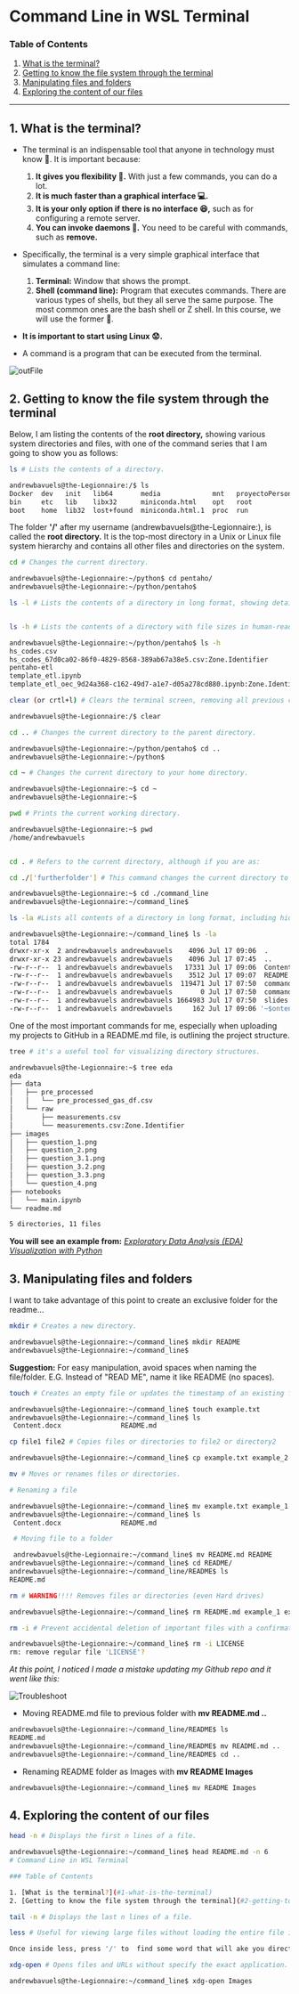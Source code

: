# Command Line in WSL Terminal

### Table of Contents

1. [What is the terminal?](#1-what-is-the-terminal)
2. [Getting to know the file system through the terminal](#2-getting-to-know-the-file-system-through-the-terminal)
3. [Manipulating files and folders](#3-manipulating-files-and-folders)
4. [Exploring the content of our files](#4-exploring-the-content-of-our-files)

---

## 1. What is the terminal?

- The terminal is an indispensable tool that anyone in technology must know 👀. It is important because:
  1. **It gives you flexibility 📏.** With just a few commands, you can do a lot.
  2. **It is much faster than a graphical interface 💻.**
  3. **It is your only option if there is no interface 😆,** such as for configuring a remote server.
  4. **You can invoke daemons 👿.** You need to be careful with commands, such as **remove.**

- Specifically, the terminal is a very simple graphical interface that simulates a command line:
  1. **Terminal:** Window that shows the prompt.
  2. **Shell (command line):** Program that executes commands. There are various types of shells, but they all serve the same purpose. The most common ones are the bash shell or Z shell. In this course, we will use the former 🍎.

- **It is important to start using Linux 😟.**

- A command is a program that can be executed from the terminal.

![outFile](https://github.com/user-attachments/assets/bdb5f8a1-35fe-40d4-bb0f-9c9e562ede01)


## 2. Getting to know the file system through the terminal

Below, I am listing the contents of the **root directory,** showing various system directories and files, with one of the command series that I am going to show you as follows:

```sh
ls # Lists the contents of a directory.

andrewbavuels@the-Legionnaire:/$ ls
Docker  dev   init   lib64       media             mnt   proyectoPersonal  sbin  tmp  wslcdeaCh  wsloOFoIg
bin     etc   lib    libx32      miniconda.html    opt   root              srv   usr  wsleaooND
boot    home  lib32  lost+found  miniconda.html.1  proc  run               sys   var  wsllHHkkc
```
The folder **'/'** after my username (andrewbavuels@the-Legionnaire:), is called the **root directory.** It is the top-most directory in a Unix or Linux file system hierarchy and contains all other files and directories on the system.
```sh
cd # Changes the current directory.

andrewbavuels@the-Legionnaire:~/python$ cd pentaho/
andrewbavuels@the-Legionnaire:~/python/pentaho$
```
```sh
ls -l # Lists the contents of a directory in long format, showing detailed information about each file and directory, such as permissions, owner, size, and modification date.
```
```sh

ls -h # Lists the contents of a directory with file sizes in human-readable format, such as KB, MB, or GB.

andrewbavuels@the-Legionnaire:~/python/pentaho$ ls -h
hs_codes.csv
hs_codes_67d0ca02-86f0-4829-8568-389ab67a38e5.csv:Zone.Identifier
pentaho-etl
template_etl.ipynb
template_etl_oec_9d24a368-c162-49d7-a1e7-d05a278cd880.ipynb:Zone.Identifier
```
```sh
clear (or crtl+l) # Clears the terminal screen, removing all previous commands and outputs from view.

andrewbavuels@the-Legionnaire:/$ clear
```
```sh
cd .. # Changes the current directory to the parent directory.

andrewbavuels@the-Legionnaire:~/python/pentaho$ cd ..
andrewbavuels@the-Legionnaire:~/python$
```
```sh
cd ~ # Changes the current directory to your home directory.

andrewbavuels@the-Legionnaire:~$ cd ~
andrewbavuels@the-Legionnaire:~$
```
```sh
pwd # Prints the current working directory.

andrewbavuels@the-Legionnaire:~$ pwd
/home/andrewbavuels
```
```sh

cd . # Refers to the current directory, although if you are as:

cd ./['furtherfolder'] # This command changes the current directory to a subdirectory within the relative path

andrewbavuels@the-Legionnaire:~$ cd ./command_line
andrewbavuels@the-Legionnaire:~/command_line$
```
```sh 
ls -la #Lists all contents of a directory in long format, including hidden files (files starting with a dot .).

andrewbavuels@the-Legionnaire:~/command_line$ ls -la
total 1784
drwxr-xr-x  2 andrewbavuels andrewbavuels    4096 Jul 17 09:06  .
drwxr-xr-x 23 andrewbavuels andrewbavuels    4096 Jul 17 07:45  ..
-rw-r--r--  1 andrewbavuels andrewbavuels   17331 Jul 17 09:06  Content.docx
-rw-r--r--  1 andrewbavuels andrewbavuels    3512 Jul 17 09:07  README.md
-rw-r--r--  1 andrewbavuels andrewbavuels  119471 Jul 17 07:50  command-line-cheat-sheet.pdf
-rw-r--r--  1 andrewbavuels andrewbavuels       0 Jul 17 07:50  command-line-cheat-sheet.pdf:Zone.Identifier
-rw-r--r--  1 andrewbavuels andrewbavuels 1664983 Jul 17 07:50  slides.pdf
-rw-r--r--  1 andrewbavuels andrewbavuels     162 Jul 17 09:06 '~$ontent.docx'
```
One of the most important commands for me, especially when uploading my projects to GitHub in a README.md file, is outlining the project structure.

```sh 
tree # it's a useful tool for visualizing directory structures.

andrewbavuels@the-Legionnaire:~$ tree eda
eda
├── data
│   ├── pre_processed
│   │   └── pre_processed_gas_df.csv
│   └── raw
│       ├── measurements.csv
│       └── measurements.csv:Zone.Identifier
├── images
│   ├── question_1.png
│   ├── question_2.png
│   ├── question_3.1.png
│   ├── question_3.2.png
│   ├── question_3.3.png
│   └── question_4.png
├── notebooks
│   └── main.ipynb
└── readme.md

5 directories, 11 files
```
**You will see an example from:** [_Exploratory Data Analysis (EDA) Visualization with Python_](https://github.com/AndrewBavuels/Car-Fuel-Consumption-Part-I-Analysis-before-Predictions)

## 3. Manipulating files and folders

I want to take advantage of this point to create an exclusive folder for the readme...

```sh
mkdir # Creates a new directory.

andrewbavuels@the-Legionnaire:~/command_line$ mkdir README
andrewbavuels@the-Legionnaire:~/command_line$
```
**Suggestion:** For easy manipulation, avoid spaces when naming the file/folder. E.G. Instead of "READ ME", name it like README (no spaces).

```sh
touch # Creates an empty file or updates the timestamp of an existing file.

andrewbavuels@the-Legionnaire:~/command_line$ touch example.txt
andrewbavuels@the-Legionnaire:~/command_line$ ls
 Content.docx               README.md                                      example.txt
```

```sh
cp file1 file2 # Copies files or directories to file2 or directory2

andrewbavuels@the-Legionnaire:~/command_line$ cp example.txt example_2.txt
```
```sh
mv # Moves or renames files or directories.

# Renaming a file

andrewbavuels@the-Legionnaire:~/command_line$ mv example.txt example_1
andrewbavuels@the-Legionnaire:~/command_line$ ls
 Content.docx               README.md                                      example_1

 # Moving file to a folder

 andrewbavuels@the-Legionnaire:~/command_line$ mv README.md README
andrewbavuels@the-Legionnaire:~/command_line$ cd README/
andrewbavuels@the-Legionnaire:~/command_line/README$ ls
README.md
```

```sh
rm # WARNING!!!! Removes files or directories (even Hard drives)

andrewbavuels@the-Legionnaire:~/command_line$ rm README.md example_1 example_2.txt 'Recording 2024-07-17 122242.mp4'
```
```sh
rm -i # Prevent accidental deletion of important files with a confirmation prompt.

andrewbavuels@the-Legionnaire:~/command_line$ rm -i LICENSE
rm: remove regular file 'LICENSE'?
```
_At this point, I noticed I made a mistake updating my Github repo and it went like this:_

![Troubleshoot](https://github.com/user-attachments/assets/7497e1ea-231b-46ee-9bdd-757c74832013)

- Moving README.md file to previous folder with **mv README.md ..**
```sh
andrewbavuels@the-Legionnaire:~/command_line/README$ ls
README.md
andrewbavuels@the-Legionnaire:~/command_line/README$ mv README.md ..
andrewbavuels@the-Legionnaire:~/command_line/README$ cd ..
```
- Renaming README folder as Images with **mv README Images**
```sh
andrewbavuels@the-Legionnaire:~/command_line$ mv README Images
```
## 4. Exploring the content of our files

```sh
head -n # Displays the first n lines of a file.

andrewbavuels@the-Legionnaire:~/command_line$ head README.md -n 6
# Command Line in WSL Terminal

### Table of Contents

1. [What is the terminal?](#1-what-is-the-terminal)
2. [Getting to know the file system through the terminal](#2-getting-to-know-the-file-system-through-the-terminal)
```
```sh
tail -n # Displays the last n lines of a file.
```
```sh
less # Useful for viewing large files without loading the entire file into memory

Once inside less, press '/' to  find some word that will ake you directly to that part of the file.
```
```sh
xdg-open # Opens files and URLs without specify the exact application.

andrewbavuels@the-Legionnaire:~/command_line$ xdg-open Images
```

